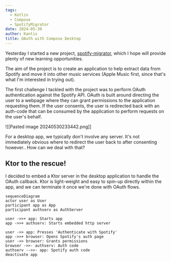 ```yaml
---
tags:
  - Kotlin
  - Compose
  - SpotifyMigrator
date: 2024-05-30
author: Kantis
title: OAuth with Compose Desktop
---
```

Yesterday I started a new project, [spotify-migrator](https://github.com/kantis/spotify-migrator), which I hope will provide plenty of new learning opportunities. 

The aim of the project is to create an application to help extract data from Spotify and move it into other music services (Apple Music first, since that's what I'm interested in trying out).

The first challenge I tackled with the project was to perform OAuth authentication against the Spotify API. OAuth is built around directing the user to a webpage where they can grant permissions to the application requesting them. If the user consents, the user is redirected back with an auth-code that can be consumed by the application to perform requests on the user's behalf.

![[Pasted image 20240530233442.png]]

For a desktop app, we typically don't involve any server. It's not immediately obvious where to redirect the user back to after consenting however.. How can we deal with that?

## Ktor to the rescue!
I decided to embed a Ktor server in the desktop application to handle the OAuth callback. Ktor is light-weight and easy to spin-up directly within the app, and we can terminate it once we're done with OAuth flows.

```mermaid
sequenceDiagram
actor user as User
participant app as App
participant authserv as AuthServer

user ->>+ app: Starts app
app ->>+ authserv: Starts embedded http server

user ->> app: Presses 'Authenticate with Spotify'
app ->>+ browser: Opens Spotify's auth page
user ->> browser: Grants permissions 
browser ->>- authserv: Auth code
authserv -->>- app: Spotify auth code
deactivate app

```

